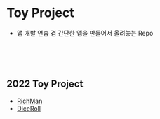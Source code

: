 # Toy Project

- 앱 개발 연습 겸 간단한 앱을 만들어서 올려놓는 Repo

<br><br><br>

## 2022 Toy Project
- [RichMan](https://github.com/Raccoon97/Toy/tree/main/RichMan)
- [DiceRoll](https://github.com/Raccoon97/Toy/tree/main/DiceRoll)
